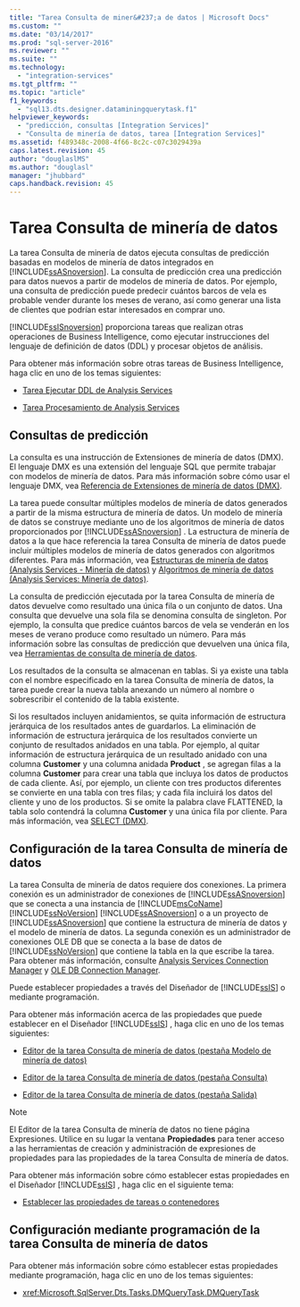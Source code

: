 ```yaml
---
title: "Tarea Consulta de miner&#237;a de datos | Microsoft Docs"
ms.custom: ""
ms.date: "03/14/2017"
ms.prod: "sql-server-2016"
ms.reviewer: ""
ms.suite: ""
ms.technology: 
  - "integration-services"
ms.tgt_pltfrm: ""
ms.topic: "article"
f1_keywords: 
  - "sql13.dts.designer.dataminingquerytask.f1"
helpviewer_keywords: 
  - "predicción, consultas [Integration Services]"
  - "Consulta de minería de datos, tarea [Integration Services]"
ms.assetid: f489348c-2008-4f66-8c2c-c07c3029439a
caps.latest.revision: 45
author: "douglaslMS"
ms.author: "douglasl"
manager: "jhubbard"
caps.handback.revision: 45
---
```

# Tarea Consulta de miner&#237;a de datos
  La tarea Consulta de minería de datos ejecuta consultas de predicción basadas en modelos de minería de datos integrados en [!INCLUDE[ssASnoversion](../../includes/ssasnoversion-md.md)]. La consulta de predicción crea una predicción para datos nuevos a partir de modelos de minería de datos. Por ejemplo, una consulta de predicción puede predecir cuántos barcos de vela es probable vender durante los meses de verano, así como generar una lista de clientes que podrían estar interesados en comprar uno.  
  
 [!INCLUDE[ssISnoversion](../../includes/ssisnoversion-md.md)] proporciona tareas que realizan otras operaciones de Business Intelligence, como ejecutar instrucciones del lenguaje de definición de datos (DDL) y procesar objetos de análisis.  
  
 Para obtener más información sobre otras tareas de Business Intelligence, haga clic en uno de los temas siguientes:  
  
-   [Tarea Ejecutar DDL de Analysis Services](../../integration-services/control-flow/analysis-services-execute-ddl-task.md)  
  
-   [Tarea Procesamiento de Analysis Services](../../integration-services/control-flow/analysis-services-processing-task.md)  
  
## Consultas de predicción  
 La consulta es una instrucción de Extensiones de minería de datos (DMX). El lenguaje DMX es una extensión del lenguaje SQL que permite trabajar con modelos de minería de datos. Para más información sobre cómo usar el lenguaje DMX, vea [Referencia de Extensiones de minería de datos &#40;DMX&#41;](../../dmx/data-mining-extensions-dmx-reference.md).  
  
 La tarea puede consultar múltiples modelos de minería de datos generados a partir de la misma estructura de minería de datos. Un modelo de minería de datos se construye mediante uno de los algoritmos de minería de datos proporcionados por [!INCLUDE[ssASnoversion](../../includes/ssasnoversion-md.md)] . La estructura de minería de datos a la que hace referencia la tarea Consulta de minería de datos puede incluir múltiples modelos de minería de datos generados con algoritmos diferentes. Para más información, vea [Estructuras de minería de datos &#40;Analysis Services - Minería de datos&#41;](../../analysis-services/data-mining/mining-structures-analysis-services-data-mining.md) y [Algoritmos de minería de datos &#40;Analysis Services: Minería de datos&#41;](../../analysis-services/data-mining/data-mining-algorithms-analysis-services-data-mining.md).  
  
 La consulta de predicción ejecutada por la tarea Consulta de minería de datos devuelve como resultado una única fila o un conjunto de datos. Una consulta que devuelve una sola fila se denomina consulta de singleton. Por ejemplo, la consulta que predice cuántos barcos de vela se venderán en los meses de verano produce como resultado un número. Para más información sobre las consultas de predicción que devuelven una única fila, vea [Herramientas de consulta de minería de datos](../../analysis-services/data-mining/data-mining-query-tools.md).  
  
 Los resultados de la consulta se almacenan en tablas. Si ya existe una tabla con el nombre especificado en la tarea Consulta de minería de datos, la tarea puede crear la nueva tabla anexando un número al nombre o sobrescribir el contenido de la tabla existente.  
  
 Si los resultados incluyen anidamientos, se quita información de estructura jerárquica de los resultados antes de guardarlos. La eliminación de información de estructura jerárquica de los resultados convierte un conjunto de resultados anidados en una tabla. Por ejemplo, al quitar información de estructura jerárquica de un resultado anidado con una columna **Customer** y una columna anidada **Product** , se agregan filas a la columna **Customer** para crear una tabla que incluya los datos de productos de cada cliente. Así, por ejemplo, un cliente con tres productos diferentes se convierte en una tabla con tres filas; y cada fila incluirá los datos del cliente y uno de los productos. Si se omite la palabra clave FLATTENED, la tabla solo contendrá la columna **Customer** y una única fila por cliente. Para más información, vea [SELECT &#40;DMX&#41;](../../dmx/select-dmx.md).  
  
## Configuración de la tarea Consulta de minería de datos  
 La tarea Consulta de minería de datos requiere dos conexiones. La primera conexión es un administrador de conexiones de [!INCLUDE[ssASnoversion](../../includes/ssasnoversion-md.md)] que se conecta a una instancia de [!INCLUDE[msCoName](../../includes/msconame-md.md)] [!INCLUDE[ssNoVersion](../../includes/ssnoversion-md.md)] [!INCLUDE[ssASnoversion](../../includes/ssasnoversion-md.md)] o a un proyecto de [!INCLUDE[ssASnoversion](../../includes/ssasnoversion-md.md)] que contiene la estructura de minería de datos y el modelo de minería de datos. La segunda conexión es un administrador de conexiones OLE DB que se conecta a la base de datos de [!INCLUDE[ssNoVersion](../../includes/ssnoversion-md.md)] que contiene la tabla en la que escribe la tarea. Para obtener más información, consulte [Analysis Services Connection Manager](../../integration-services/connection-manager/analysis-services-connection-manager.md) y [OLE DB Connection Manager](../../integration-services/connection-manager/ole-db-connection-manager.md).  
  
 Puede establecer propiedades a través del Diseñador de [!INCLUDE[ssIS](../../includes/ssis-md.md)] o mediante programación.  
  
 Para obtener más información acerca de las propiedades que puede establecer en el Diseñador [!INCLUDE[ssIS](../../includes/ssis-md.md)] , haga clic en uno de los temas siguientes:  
  
-   [Editor de la tarea Consulta de minería de datos &#40;pestaña Modelo de minería de datos&#41;](../../integration-services/control-flow/data-mining-query-task-editor-mining-model-tab.md)  
  
-   [Editor de la tarea Consulta de minería de datos &#40;pestaña Consulta&#41;](../../integration-services/control-flow/data-mining-query-task-editor-query-tab.md)  
  
-   [Editor de la tarea Consulta de minería de datos &#40;pestaña Salida&#41;](../../integration-services/control-flow/data-mining-query-task-editor-output-tab.md)  
  
> [!NOTE]  
>  El Editor de la tarea Consulta de minería de datos no tiene página Expresiones. Utilice en su lugar la ventana **Propiedades** para tener acceso a las herramientas de creación y administración de expresiones de propiedades para las propiedades de la tarea Consulta de minería de datos.  
  
 Para obtener más información sobre cómo establecer estas propiedades en el Diseñador [!INCLUDE[ssIS](../../includes/ssis-md.md)] , haga clic en el siguiente tema:  
  
-   [Establecer las propiedades de tareas o contenedores](../Topic/Set%20the%20Properties%20of%20a%20Task%20or%20Container.md)  
  
## Configuración mediante programación de la tarea Consulta de minería de datos  
 Para obtener más información sobre cómo establecer estas propiedades mediante programación, haga clic en uno de los temas siguientes:  
  
-   <xref:Microsoft.SqlServer.Dts.Tasks.DMQueryTask.DMQueryTask>  
  
  